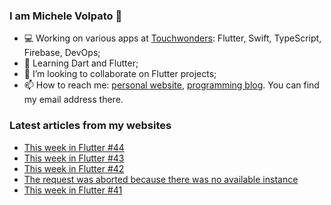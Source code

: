 ### I am Michele Volpato 👋

- 💻 Working on various apps at [Touchwonders](https://touchwonders.com): Flutter, Swift, TypeScript, Firebase, DevOps;
- 🌱 Learning Dart and Flutter;
- 📱 I’m looking to collaborate on Flutter projects;
- 📫 How to reach me: [personal website](https://volpato.nl), [programming blog](https://ishouldgotosleep.com). You can find my email address there.

### Latest articles from my websites

<!-- BLOG-POST-LIST:START -->
- [This week in Flutter #44](https://ishouldgotosleep.com/news/this-week-in-flutter-44/)
- [This week in Flutter #43](https://ishouldgotosleep.com/news/this-week-in-flutter-43/)
- [This week in Flutter #42](https://ishouldgotosleep.com/news/this-week-in-flutter-42/)
- [The request was aborted because there was no available instance](https://ishouldgotosleep.com/posts/the-request-was-aborted-because-there-was-no-available-instance/)
- [This week in Flutter #41](https://ishouldgotosleep.com/news/this-week-in-flutter-41/)
<!-- BLOG-POST-LIST:END -->
